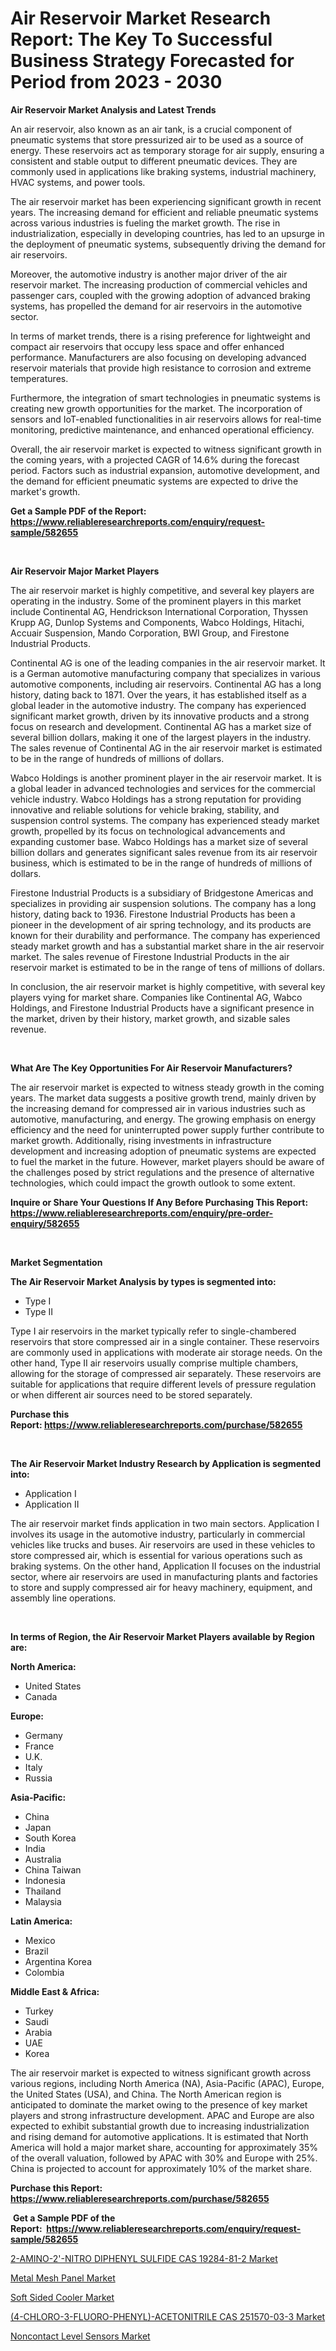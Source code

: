 <p><h1>Air Reservoir Market Research Report: The Key To Successful Business Strategy Forecasted for Period from 2023 - 2030</h1></p><p><strong>Air Reservoir Market Analysis and Latest Trends</strong></p>
<p><p>An air reservoir, also known as an air tank, is a crucial component of pneumatic systems that store pressurized air to be used as a source of energy. These reservoirs act as temporary storage for air supply, ensuring a consistent and stable output to different pneumatic devices. They are commonly used in applications like braking systems, industrial machinery, HVAC systems, and power tools.</p><p>The air reservoir market has been experiencing significant growth in recent years. The increasing demand for efficient and reliable pneumatic systems across various industries is fueling the market growth. The rise in industrialization, especially in developing countries, has led to an upsurge in the deployment of pneumatic systems, subsequently driving the demand for air reservoirs.</p><p>Moreover, the automotive industry is another major driver of the air reservoir market. The increasing production of commercial vehicles and passenger cars, coupled with the growing adoption of advanced braking systems, has propelled the demand for air reservoirs in the automotive sector.</p><p>In terms of market trends, there is a rising preference for lightweight and compact air reservoirs that occupy less space and offer enhanced performance. Manufacturers are also focusing on developing advanced reservoir materials that provide high resistance to corrosion and extreme temperatures.</p><p>Furthermore, the integration of smart technologies in pneumatic systems is creating new growth opportunities for the market. The incorporation of sensors and IoT-enabled functionalities in air reservoirs allows for real-time monitoring, predictive maintenance, and enhanced operational efficiency.</p><p>Overall, the air reservoir market is expected to witness significant growth in the coming years, with a projected CAGR of 14.6% during the forecast period. Factors such as industrial expansion, automotive development, and the demand for efficient pneumatic systems are expected to drive the market's growth.</p></p>
<p><strong>Get a Sample PDF of the Report:&nbsp; <a href="https://www.reliableresearchreports.com/enquiry/request-sample/582655">https://www.reliableresearchreports.com/enquiry/request-sample/582655</a></strong></p>
<p>&nbsp;</p>
<p><strong>Air Reservoir Major Market Players</strong></p>
<p><p>The air reservoir market is highly competitive, and several key players are operating in the industry. Some of the prominent players in this market include Continental AG, Hendrickson International Corporation, Thyssen Krupp AG, Dunlop Systems and Components, Wabco Holdings, Hitachi, Accuair Suspension, Mando Corporation, BWI Group, and Firestone Industrial Products.</p><p>Continental AG is one of the leading companies in the air reservoir market. It is a German automotive manufacturing company that specializes in various automotive components, including air reservoirs. Continental AG has a long history, dating back to 1871. Over the years, it has established itself as a global leader in the automotive industry. The company has experienced significant market growth, driven by its innovative products and a strong focus on research and development. Continental AG has a market size of several billion dollars, making it one of the largest players in the industry. The sales revenue of Continental AG in the air reservoir market is estimated to be in the range of hundreds of millions of dollars.</p><p>Wabco Holdings is another prominent player in the air reservoir market. It is a global leader in advanced technologies and services for the commercial vehicle industry. Wabco Holdings has a strong reputation for providing innovative and reliable solutions for vehicle braking, stability, and suspension control systems. The company has experienced steady market growth, propelled by its focus on technological advancements and expanding customer base. Wabco Holdings has a market size of several billion dollars and generates significant sales revenue from its air reservoir business, which is estimated to be in the range of hundreds of millions of dollars.</p><p>Firestone Industrial Products is a subsidiary of Bridgestone Americas and specializes in providing air suspension solutions. The company has a long history, dating back to 1936. Firestone Industrial Products has been a pioneer in the development of air spring technology, and its products are known for their durability and performance. The company has experienced steady market growth and has a substantial market share in the air reservoir market. The sales revenue of Firestone Industrial Products in the air reservoir market is estimated to be in the range of tens of millions of dollars.</p><p>In conclusion, the air reservoir market is highly competitive, with several key players vying for market share. Companies like Continental AG, Wabco Holdings, and Firestone Industrial Products have a significant presence in the market, driven by their history, market growth, and sizable sales revenue.</p></p>
<p>&nbsp;</p>
<p><strong>What Are The Key Opportunities For Air Reservoir Manufacturers?</strong></p>
<p><p>The air reservoir market is expected to witness steady growth in the coming years. The market data suggests a positive growth trend, mainly driven by the increasing demand for compressed air in various industries such as automotive, manufacturing, and energy. The growing emphasis on energy efficiency and the need for uninterrupted power supply further contribute to market growth. Additionally, rising investments in infrastructure development and increasing adoption of pneumatic systems are expected to fuel the market in the future. However, market players should be aware of the challenges posed by strict regulations and the presence of alternative technologies, which could impact the growth outlook to some extent.</p></p>
<p><strong>Inquire or Share Your Questions If Any Before Purchasing This Report: <a href="https://www.reliableresearchreports.com/enquiry/pre-order-enquiry/582655">https://www.reliableresearchreports.com/enquiry/pre-order-enquiry/582655</a></strong></p>
<p>&nbsp;</p>
<p><strong>Market Segmentation</strong></p>
<p><strong>The Air Reservoir Market Analysis by types is segmented into:</strong></p>
<p><ul><li>Type I</li><li>Type II</li></ul></p>
<p><p>Type I air reservoirs in the market typically refer to single-chambered reservoirs that store compressed air in a single container. These reservoirs are commonly used in applications with moderate air storage needs. On the other hand, Type II air reservoirs usually comprise multiple chambers, allowing for the storage of compressed air separately. These reservoirs are suitable for applications that require different levels of pressure regulation or when different air sources need to be stored separately.</p></p>
<p><strong>Purchase this Report:&nbsp;<a href="https://www.reliableresearchreports.com/purchase/582655">https://www.reliableresearchreports.com/purchase/582655</a></strong></p>
<p>&nbsp;</p>
<p><strong>The Air Reservoir Market Industry Research by Application is segmented into:</strong></p>
<p><ul><li>Application I</li><li>Application II</li></ul></p>
<p><p>The air reservoir market finds application in two main sectors. Application I involves its usage in the automotive industry, particularly in commercial vehicles like trucks and buses. Air reservoirs are used in these vehicles to store compressed air, which is essential for various operations such as braking systems. On the other hand, Application II focuses on the industrial sector, where air reservoirs are used in manufacturing plants and factories to store and supply compressed air for heavy machinery, equipment, and assembly line operations.</p></p>
<p>&nbsp;</p>
<p><strong>In terms of Region, the Air Reservoir Market Players available by Region are:</strong></p>
<p>
    <p> <strong> North America: </strong>
        <ul>
            <li>United States</li>
            <li>Canada</li>
        </ul>
        </p> 
    <p> <strong> Europe: </strong>
        <ul>
            <li>Germany</li>
            <li>France</li>
            <li>U.K.</li>
            <li>Italy</li>
            <li>Russia</li>
        </ul>
        </p> 
    <p> <strong> Asia-Pacific: </strong>
        <ul>
            <li>China</li>
            <li>Japan</li>
            <li>South Korea</li>
            <li>India</li>
            <li>Australia</li>
            <li>China Taiwan</li>
            <li>Indonesia</li>
            <li>Thailand</li>
            <li>Malaysia</li>
        </ul>
        </p> 
    <p> <strong> Latin America: </strong>
        <ul>
            <li>Mexico</li>
            <li>Brazil</li>
            <li>Argentina Korea</li>
            <li>Colombia</li>
        </ul>
        </p> 
    <p> <strong> Middle East & Africa: </strong>
        <ul>
            <li>Turkey</li>
            <li>Saudi</li>
            <li>Arabia</li>
            <li>UAE</li>
            <li>Korea</li>
        </ul>
    </p>
    </p>
<p><p>The air reservoir market is expected to witness significant growth across various regions, including North America (NA), Asia-Pacific (APAC), Europe, the United States (USA), and China. The North American region is anticipated to dominate the market owing to the presence of key market players and strong infrastructure development. APAC and Europe are also expected to exhibit substantial growth due to increasing industrialization and rising demand for automotive applications. It is estimated that North America will hold a major market share, accounting for approximately 35% of the overall valuation, followed by APAC with 30% and Europe with 25%. China is projected to account for approximately 10% of the market share.</p></p>
<p><strong>Purchase this Report: <a href="https://www.reliableresearchreports.com/purchase/582655">https://www.reliableresearchreports.com/purchase/582655</a></strong></p>
<p>&nbsp;<strong>Get a Sample PDF of the Report:&nbsp;&nbsp;<a href="https://www.reliableresearchreports.com/enquiry/request-sample/582655">https://www.reliableresearchreports.com/enquiry/request-sample/582655</a></strong></p>
<p><strong></strong></p>
<p><p><a href="https://github.com/mahnoor2003/Market-Research-Report-List-1/blob/main/2-amino-2-nitro-diphenyl-sulfide-cas-19284-81-2-market.md">2-AMINO-2'-NITRO DIPHENYL SULFIDE CAS 19284-81-2 Market</a></p><p><a href="https://medium.com/@coltruecker/metal-mesh-panel-market-size-growth-forecast-2023-2030-fb28d53286e0">Metal Mesh Panel Market</a></p><p><a href="https://medium.com/@malliekozey2023/soft-sided-cooler-market-size-growth-forecast-2023-2030-fb43eedf725f">Soft Sided Cooler Market</a></p><p><a href="https://github.com/abdelrhmankishk22/Market-Research-Report-List-1/blob/main/4-chloro-3-fluoro-phenyl-acetonitrile-cas-251570-03-3-market.md">(4-CHLORO-3-FLUORO-PHENYL)-ACETONITRILE CAS 251570-03-3 Market</a></p><p><a href="https://www.linkedin.com/pulse/decoding-noncontact-level-sensors-market-deep-dive-latest/">Noncontact Level Sensors Market</a></p></p>